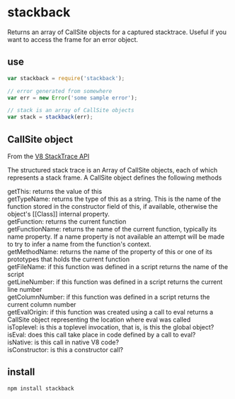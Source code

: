 # stackback

Returns an array of CallSite objects for a captured stacktrace. Useful if you want to access the frame for an error object.

## use

```javascript
var stackback = require('stackback');

// error generated from somewhere
var err = new Error('some sample error');

// stack is an array of CallSite objects
var stack = stackback(err);
```

## CallSite object

From the [V8 StackTrace API](https://code.google.com/p/v8/wiki/JavaScriptStackTraceApi)

The structured stack trace is an Array of CallSite objects, each of which represents a stack frame. A CallSite object defines the following methods

getThis: returns the value of this  
getTypeName: returns the type of this as a string. This is the name of the function stored in the constructor field of this, if available, otherwise the object's [[Class]] internal property.  
getFunction: returns the current function  
getFunctionName: returns the name of the current function, typically its name property. If a name property is not available an attempt will be made to try to infer a name from the function's context.  
getMethodName: returns the name of the property of this or one of its prototypes that holds the current function  
getFileName: if this function was defined in a script returns the name of the script  
getLineNumber: if this function was defined in a script returns the current line number  
getColumnNumber: if this function was defined in a script returns the current column number  
getEvalOrigin: if this function was created using a call to eval returns a CallSite object representing the location where eval was called  
isToplevel: is this a toplevel invocation, that is, is this the global object?  
isEval: does this call take place in code defined by a call to eval?  
isNative: is this call in native V8 code?  
isConstructor: is this a constructor call?  

## install

```shell
npm install stackback
```
